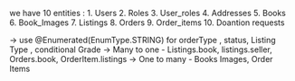 
we have 10 entities :
    1. Users
    2. Roles
    3. User_roles
    4. Addresses
    5. Books
    6. Book_Images
    7. Listings
    8. Orders
    9. Order_items
    10. Doantion requests
    
-> use @Enumerated(EnumType.STRING) for orderType , status, Listing Type , conditional Grade
-> Many to one - Listings.book, listings.seller, Orders.book, OrderItem.listings
-> One to many - Books Images, Order Items 

    